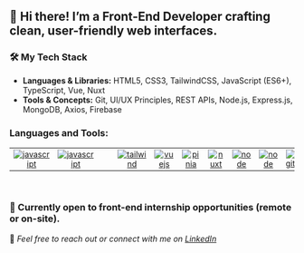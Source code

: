 ## 👋 Hi there! I’m a Front-End Developer crafting clean, user-friendly web interfaces.

### 🛠️ My Tech Stack

- **Languages & Libraries:** HTML5, CSS3, TailwindCSS, JavaScript (ES6+), TypeScript, Vue, Nuxt
- **Tools & Concepts:** Git, UI/UX Principles, REST APIs, Node.js, Express.js, MongoDB, Axios, Firebase

<h3 align="left">Languages and Tools:</h3>

<table>
  <tr>
    <td align="center" valign="middle">
      <a href="https://developer.mozilla.org/en-US/docs/Web/HTML" target="_blank" rel="noreferrer">
        <img src="https://github.com/user-attachments/assets/accccd15-3c3f-4c9e-814d-0f7fea8f5e63" alt="javascript" width="35" height="35"/>
      </a>
    </td>
    <td align="center" valign="middle">
      <a href="https://developer.mozilla.org/en-US/docs/Web/CSS" target="_blank" rel="noreferrer">
        <img src="https://github.com/user-attachments/assets/f0959237-8d4e-4ea2-a8e0-e4f929e27948" alt="javascript" width="35" height="35"/>
      </a>
    </td>
    <td align="center" valign="middle">
      <a href="https://developer.mozilla.org/en-US/docs/Web/JavaScript" target="_blank" rel="noreferrer">
        <img src="https://raw.githubusercontent.com/devicons/devicon/master/icons/javascript/javascript-original.svg" alt="javascript" width="30" height="30"/>
      </a>
    </td>
    <td align="center" valign="middle">
      <a href="https://www.typescriptlang.org/" target="_blank" rel="noreferrer">
        <img src="https://raw.githubusercontent.com/devicons/devicon/master/icons/typescript/typescript-original.svg" alt="typescript" width="30" height="30"/>
      </a>
    </td>
    <td align="center" valign="middle">
      <a href="https://tailwindcss.com/" target="_blank" rel="noreferrer">
        <img src="https://github.com/user-attachments/assets/e044519e-b77b-4f8a-bb95-5178699151b9" alt="tailwind" width="40" height="40"/>
      </a>
    </td>
    <td align="center" valign="middle">
      <a href="https://vuejs.org/" target="_blank" rel="noreferrer">
        <img src="https://www.vectorlogo.zone/logos/vuejs/vuejs-icon.svg" alt="vuejs" width="35" height="35"/>
      </a>
    </td>
    <td align="center" valign="middle">
      <a href="https://pinia.vuejs.org/" target="_blank" rel="noreferrer">
        <img src="https://github.com/user-attachments/assets/3600ebcb-adb2-46b8-a606-1745fa8bbba8" alt="pinia" width="40" height="40"/>
      </a>
    </td>
    <td align="center" valign="middle">
      <a href="https://nuxt.com/" target="_blank" rel="noreferrer">
        <img src="https://github.com/user-attachments/assets/f80c7b29-da70-443c-ac4e-9b739772bced" alt="nuxt" width="40" height="40"/>
      </a>
    </td>
   <td align="center" valign="middle">
      <a href="https://nodejs.org/en" target="_blank" rel="noreferrer">
        <img src="https://github.com/user-attachments/assets/3f3db7bf-7df7-4d81-8cc0-49934183536d" alt="node" width="35" height="35"/>
      </a>
   </td>
   <td align="center" valign="middle">
      <a href="https://www.mongodb.com/" target="_blank" rel="noreferrer">
        <img src="https://github.com/user-attachments/assets/ae1b8dcc-22aa-459f-8b07-7ad5d88a82d8" alt="node" width="35" height="35"/>
      </a>
   </td>
    <td align="center" valign="middle">
      <a href="https://git-scm.com/" target="_blank" rel="noreferrer">
        <img src="https://www.vectorlogo.zone/logos/git-scm/git-scm-icon.svg" alt="git" width="30" height="30"/>
      </a>
    </td>
    <td align="center" valign="middle">
      <a href="https://firebase.google.com/" target="_blank" rel="noreferrer">
        <img src="https://www.vectorlogo.zone/logos/firebase/firebase-icon.svg" alt="firebase" width="30" height="30"/>
      </a>
    </td>
  </tr>
</table>
&nbsp;


### 💼 Currently open to front-end internship opportunities (remote or on-site).

💬 <em>Feel free to reach out or connect with me on [LinkedIn](https://www.linkedin.com/in/houssamouhra)<em>


